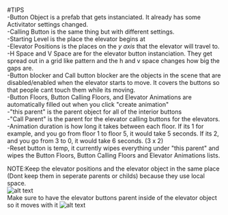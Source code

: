 #TIPS      
-Button Object is a prefab that gets instanciated. It already has some Activitator settings changed.   
-Calling Button is the same thing but with different settings.   
-Starting Level is the place the elevator begins at  
-Elevator Positions is the places on the *y axis* that the elevator will travel to.   
-H Space and V Space are for the elevator button instanciation. They get spread out in a grid like pattern and the h and v space changes how big the gaps are.  
-Button blocker and Call button blocker are the objects in the scene that are disabled/enabled when the elevator starts to move. It covers the buttons so that people cant touch them while its moving.  
-Button Floors, Button Calling Floors, and Elevator Animations are automatically filled out when you click "create animation"  
-"this parent" is the parent object for all of the interior buttons  
-"Call Parent" is the parent for the elevator calling buttons for the elevators.   
-Animation duration is how long it takes between each floor. If its 1 for example, and you go from floor 1 to floor 5, it would take 5 seconds. If its 2, and you go from 3 to 0, it would take 6 seconds. (3 x 2)  
-Reset button is temp, it currently wipes everything under "this parent" and wipes the Button Floors, Button Calling Floors and Elevator Animations lists.  


NOTE:Keep the elevator positions and the elevator object in the same place (Dont keep them in seperate parents or childs) because they use local space.  
![alt text](https://i.imgur.com/pvZYr3F.png)    
Make sure to have the elevator buttons parent inside of the elevator object so it moves with it
![alt text](https://i.imgur.com/WpEZFN8.png)


